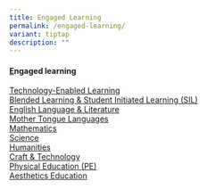 ```yaml
---
title: Engaged Learning
permalink: /engaged-learning/
variant: tiptap
description: ""
---
```

<h4><strong><u>E</u></strong>ngaged learning</h4>
<p><a href="https://www.assumptionenglish.moe.edu.sg/learning/ict/technology-enabled-learning/" rel="noopener nofollow" target="_blank">Technology-Enabled Learning</a>
<br><a href="https://www.assumptionenglish.moe.edu.sg/learning/blended-learning/" rel="noopener nofollow" target="_blank">Blended Learning &amp; Student Initiated Learning (SIL)</a>
<br><a href="https://www.assumptionenglish.moe.edu.sg/learning/english-language-and-literature/applied-learning-programme/" rel="noopener nofollow" target="_blank">English Language &amp; Literature</a> 
<br><a href="https://www.assumptionenglish.moe.edu.sg/learning/mother-tongue-languages/overview/" rel="noopener nofollow" target="_blank">Mother Tongue Languages</a>
<br><a href="https://www.assumptionenglish.moe.edu.sg/learning/mathematics/overview/" rel="noopener nofollow" target="_blank">Mathematics</a>
<br><a href="https://www.assumptionenglish.moe.edu.sg/learning/science/overview/" rel="noopener nofollow" target="_blank">Science</a>
<br><a href="https://www.assumptionenglish.moe.edu.sg/learning/humanities/" rel="noopener nofollow" target="_blank">Humanities</a>
<br><a href="https://www.assumptionenglish.moe.edu.sg/learning/craft-n-technology/" rel="noopener nofollow" target="_blank">Craft &amp; Technology</a>
<br><a href="https://www.assumptionenglish.moe.edu.sg/learning/physical-education-pe/" rel="noopener nofollow" target="_blank">Physical Education (PE)</a>
<br><a href="https://www.assumptionenglish.moe.edu.sg/learning/aesthetics-education/" rel="noopener nofollow" target="_blank">Aesthetics Education</a>
<br>
</p>